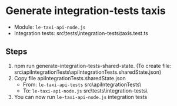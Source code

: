 # Generate integration-tests taxis

- Module: `le-taxi-api-node.js`
- Integration tests: src\tests\integration-tests\taxis.test.ts

## Steps

1. npm run generate-integration-tests-shared-state. (To create file: src\apiIntegrationTests\apiIntegrationTests.sharedState.json)
1. Copy file apiIntegrationTests.sharedState.json
   - From: `le-taxi-api-tests` src\apiIntegrationTests\
   - To: `le-taxi-api-node.js` src\tests\integration-tests\
1. You can now run `le-taxi-api-node.js` integration tests
